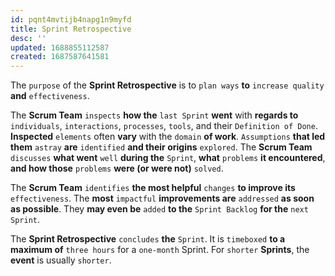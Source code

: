 ```yaml
---
id: pqnt4mvtijb4napg1n9myfd
title: Sprint Retrospective
desc: ''
updated: 1688855112587
created: 1687587641581
---
```


The `purpose` of the **Sprint Retrospective** is to `plan ways` **to** `increase quality` **and** `effectiveness`.

The **Scrum Team** `inspects` **how the** `last Sprint` **went** with **regards to** `individuals`, `interactions`, `processes`, `tools`, and their `Definition of Done`. **Inspected** `elements` often **vary** with the `domain` **of work**. `Assumptions` **that led them** `astray` **are** `identified` **and their origins** `explored`. The **Scrum Team** `discusses` **what went** `well` **during the** `Sprint`, **what** `problems` **it encountered**, **and how those** `problems` **were (or were not)** `solved`.

The **Scrum Team** `identifies` **the most helpful** `changes` **to improve its** `effectiveness`. The **most** `impactful` **improvements are** `addressed` **as soon as possible**. They **may even be** `added` **to the** `Sprint Backlog` **for the** `next Sprint`.

The **Sprint Retrospective** `concludes` **the** `Sprint`. It is `timeboxed` **to a maximum of** `three hours` for a `one-month` Sprint. For `shorter` **Sprints**, the **event** is usually `shorter`.